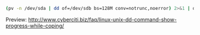 ```` bash
(pv -n /dev/sda | dd of=/dev/sdb bs=128M conv=notrunc,noerror) 2>&1 | dialog --gauge "Running dd command (cloning), please wait..." 10 70 0
````

Preview:
http://www.cyberciti.biz/faq/linux-unix-dd-command-show-progress-while-coping/
